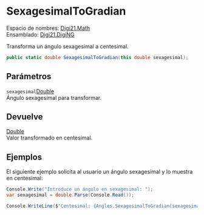 # SexagesimalToGradian

Espacio de nombres: [Digi21.Math](../../../)  
Ensamblado: [Digi21.DigiNG](../../../../)

Transforma un ángulo sexagesimal a centesimal.

```csharp
public static double SexagesimalToGradian(this double sexagesimal);
```

## Parámetros

`sexagesimal`[Double](https://docs.microsoft.com/en-us/dotnet/api/system.double?view=net-5.0)  
Ángulo sexagesimal para transformar.

## Devuelve

[Double](https://docs.microsoft.com/en-us/dotnet/api/system.double?view=net-5.0)  
Valor transformado en centesimal.

## Ejemplos

El siguiente ejemplo solicita al usuario un ángulo sexagesimal y lo muestra en centesimal:

```csharp
Console.Write("Introduce un ángulo en sexagesimal: ");
var sexagesimal = double.Parse(Console.Read());

Console.WriteLine($"Centesimal: {Angles.SexagesimalToGradian(sexagesimal)}");
```

